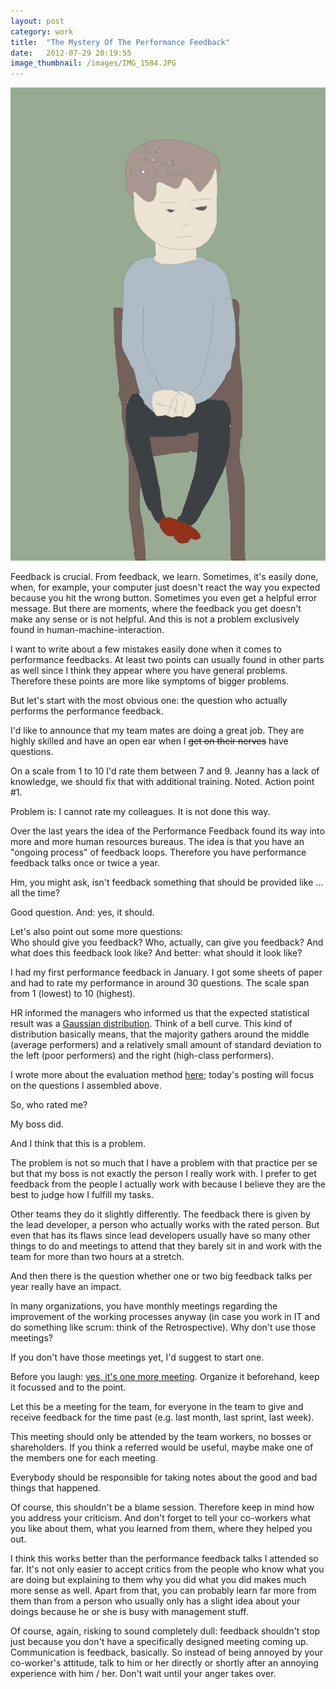 ```yaml
---
layout: post
category: work
title:  "The Mystery Of The Performance Feedback"
date:   2012-07-29 20:19:55
image_thumbnail: /images/IMG_1584.JPG
---
```


<img src="/images/IMG_1584.JPG" class="half-width left" />



Feedback is crucial. From feedback, we learn. Sometimes, it's easily done, when, for example, your computer just doesn't react the way you expected because you hit the wrong button. Sometimes you even get a helpful error message. But there are moments, where the feedback you get doesn't make any sense or is not helpful. And this is not a problem exclusively found in human-machine-interaction.


I want to write about a few mistakes easily done when it comes to performance feedbacks. At least two points can usually found in other parts as well since I think they appear where you have general problems. Therefore these points are more like symptoms of bigger problems.

But let's start with the most obvious one: the question who actually performs the performance feedback.

I'd like to announce that my team mates are doing a great job. They are highly skilled and have an open ear when I ~~get on their nerves~~ have questions. 

On a scale from 1 to 10 I'd rate them between 7 and 9. Jeanny has a lack of knowledge, we should fix that with additional training. Noted. Action point #1.

Problem is: I cannot rate my colleagues. It is not done this way.

Over the last years the idea of the Performance Feedback found its way into more and more human resources bureaus. The idea is that you have an "ongoing process" of feedback loops. Therefore you have performance feedback talks once or twice a year. 

Hm, you might ask, isn't feedback something that should be provided like ... all the time?

Good question. And: yes, it should. 

Let's also point out some more questions:  
Who should give you feedback? Who, actually, can give you feedback?
And what does this feedback look like? And better: what should it look like?

I had my first performance feedback in January. I got some sheets of paper and had to rate my performance in around 30 questions. The scale span from 1 (lowest) to 10 (highest). 

HR informed the managers who informed us that the expected statistical result was a [Gaussian distribution][1]. Think of a bell curve. This kind of distribution basically means, that the majority gathers around the middle (average performers) and a relatively small amount of standard deviation to the left (poor performers) and the right (high-class performers).  

I wrote more about the evaluation method [here][4]; today's posting will focus on the questions I assembled above.

So, who rated me?

My boss did. 

And I think that this is a problem.

The problem is not so much that I have a problem with that practice per se but that my boss is not exactly the person I really work with. I prefer to get feedback from the people I actually work with because I believe they are the best to judge how I fulfill my tasks.

Other teams they do it slightly differently. The feedback there is given by the lead developer, a person who actually works with the rated person. But even that has its flaws since lead developers usually have so many other things to do and meetings to attend that they barely sit in and work with the team for more than two hours at a stretch.

And then there is the question whether one or two big feedback talks per year really have an impact.  

In many organizations, you have monthly meetings regarding the improvement of the working processes anyway (in case you work in IT and do something like scrum: think of the Retrospective). Why don't use those meetings?  

If you don't have those meetings yet, I'd suggest to start one.  

Before you laugh: [yes, it's one more meeting][2]. Organize it beforehand, keep it focussed and to the point.

Let this be a meeting for the team, for everyone in the team to give and receive feedback for the time past (e.g. last month, last sprint, last week).

This meeting should only be attended by the team workers, no bosses or shareholders. If you think a referred would be useful, maybe make one of the members one for each meeting.

Everybody should be responsible for taking notes about the good and bad things that happened. 

Of course, this shouldn't be a blame session. Therefore keep in mind how you address your criticism. And don't forget to tell your co-workers what you like about them, what you learned from them, where they helped you out.

I think this works better than the performance feedback talks I attended so far. It's not only easier to accept critics from the people who know what you are doing but explaining to them why you did what you did makes much more sense as well. Apart from that, you can probably learn far more from them than from a person who usually only has a slight idea about your doings because he or she is busy with management stuff.

Of course, again, risking to sound completely dull: feedback shouldn't stop just because you don't have a specifically designed meeting coming up. Communication is feedback, basically. So instead of being annoyed by your co-worker's attitude, talk to him or her directly or shortly after an annoying experience with him / her. Don't wait until your anger takes over.  



[1]: https://en.wikipedia.org/wiki/Normal_distribution

[2]: http://slightlyopaque.net/articles/reality-check-where-is-work-actually-taking-place

[4]: http://slightlyopaque.net/articles/and-more-structural-problems-regarding-the-performance-feedback


<img src="http://vg03.met.vgwort.de/na/d72339ad4fe44ca59efe80c7998e04bc" width="1" height="1" alt="">